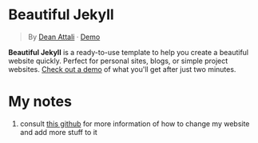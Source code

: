 # Beautiful Jekyll
> By [Dean Attali](https://deanattali.com) &middot; [Demo](https://beautifuljekyll.com/)

**Beautiful Jekyll** is a ready-to-use template to help you create a beautiful website quickly. Perfect for personal sites, blogs, or simple project websites.  [Check out a demo](https://beautifuljekyll.com) of what you'll get after just two minutes.

# My notes
1. consult [this github](https://github.com/daattali/beautiful-jekyll#readme) for more information of how to change my website and add more stuff to it
